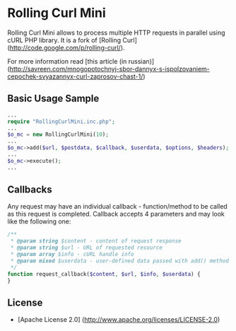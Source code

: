 Rolling Curl Mini
===============

Rolling Curl Mini allows to process multiple HTTP requests in parallel using cURL PHP library.
It is a fork of [Rolling Curl] (http://code.google.com/p/rolling-curl/).

For more information read [this article (in russian)] (http://savreen.com/mnogopotochnyj-sbor-dannyx-s-ispolzovaniem-cepochek-svyazannyx-curl-zaprosov-chast-1/)


Basic Usage Sample
-------------
``` php
...
require "RollingCurlMini.inc.php";
...
$o_mc = new RollingCurlMini(10);
...
$o_mc->add($url, $postdata, $callback, $userdata, $options, $headers);
...
$o_mc->execute();
...
```


Callbacks
-------------
Any request may have an individual callback - function/method to be called as this request is completed.
Callback accepts 4 parameters and may look like the following one:

``` php
/**
 * @param string $content - content of request response
 * @param string $url - URL of requested resource
 * @param array $info - cURL handle info
 * @param mixed $userdata - user-defined data passed with add() method
 */
function request_callback($content, $url, $info, $userdata) {
}
```


License
-------------
* [Apache License 2.0] (http://www.apache.org/licenses/LICENSE-2.0)
